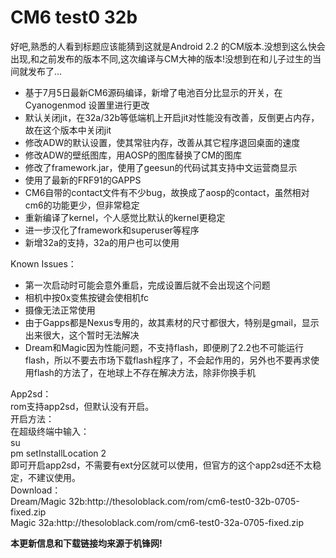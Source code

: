 # CM6 test0 32b

<p>好吧,熟悉的人看到标题应该能猜到这就是Android 2.2 的CM版本.没想到这么快会出现,和之前发布的版本不同,这次编译与CM大神的版本!没想到在和儿子过生的当间就发布了...
<ul>
	<li>基于7月5日最新CM6源码编译，新增了电池百分比显示的开关，在Cyanogenmod 设置里进行更改</li>
	<li>默认关闭jit，在32a/32b等低端机上开启jit对性能没有改善，反倒更占内存，故在这个版本中关闭jit</li>
	<li>修改ADW的默认设置，使其常驻内存，改善从其它程序退回桌面的速度</li>
	<li>修改ADW的壁纸图库，用AOSP的图库替换了CM的图库</li>
	<li>修改了framework.jar，使用了geesun的代码试其支持中文运营商显示</li>
	<li>使用了最新的FRF91的GAPPS</li>
	<li>CM6自带的contact文件有不少bug，故换成了aosp的contact，虽然相对cm6的功能更少，但非常稳定</li>
	<li>重新编译了kernel，个人感觉比默认的kernel更稳定</li>
	<li>进一步汉化了framework和superuser等程序</li>
	<li>新增32a的支持，32a的用户也可以使用</li>
</ul>
Known Issues：
<ul>
	<li>第一次启动时可能会意外重启，完成设置后就不会出现这个问题</li>
	<li>相机中按0x变焦按键会使相机fc</li>
	<li>摄像无法正常使用</li>
	<li>由于Gapps都是Nexus专用的，故其素材的尺寸都很大，特别是gmail，显示出来很大，这个暂时无法解决</li>
	<li>Dream和Magic因为性能问题，不支持flash，即便刷了2.2也不可能运行flash，所以不要去市场下载flash程序了，不会起作用的，另外也不要再求使用flash的方法了，在地球上不存在解决方法，除非你换手机</li>
</ul>
App2sd：<br />
rom支持app2sd，但默认没有开启。<br />
开启方法：<br />
在超级终端中输入：<br />
su<br />
pm setInstallLocation 2<br />
即可开启app2sd，不需要有ext分区就可以使用，但官方的这个app2sd还不太稳定，不建议使用。<br />
Download：<br />
Dream/Magic 32b:http://thesoloblack.com/rom/cm6-test0-32b-0705-fixed.zip<br />
Magic 32a:http://thesoloblack.com/rom/cm6-test0-32a-0705-fixed.zip</p>

<p><strong>本更新信息和下载链接均来源于机锋网!</strong></p>
